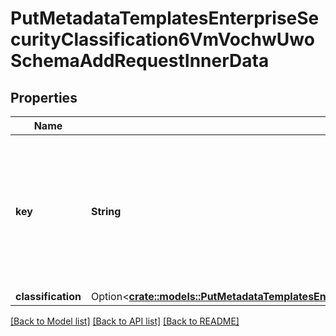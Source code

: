 # PutMetadataTemplatesEnterpriseSecurityClassification6VmVochwUwoSchemaAddRequestInnerData

## Properties

Name | Type | Description | Notes
------------ | ------------- | ------------- | -------------
**key** | **String** | The label of the classification as shown in the web and mobile interfaces. This is the only field required to add a classification. | 
**classification** | Option<[**crate::models::PutMetadataTemplatesEnterpriseSecurityClassification6VmVochwUwoSchemaAddRequestInnerDataClassification**](put_metadata_templates_enterprise_securityClassification_6VMVochwUWo_schema_add_request_inner_data_classification.md)> |  | [optional]

[[Back to Model list]](../README.md#documentation-for-models) [[Back to API list]](../README.md#documentation-for-api-endpoints) [[Back to README]](../README.md)


